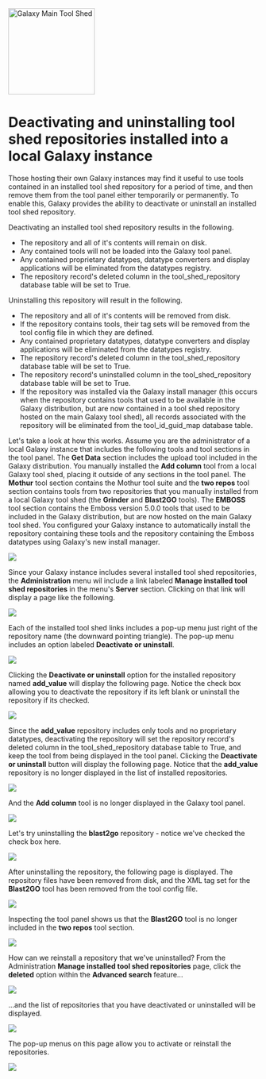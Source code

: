 <div class='center'> <a href='http://toolshed.g2.bx.psu.edu'><img src='/Images/Logos/ToolShed.jpg' alt='Galaxy Main Tool Shed' height="174" /></a> </div>

# Deactivating and uninstalling tool shed repositories installed into a local Galaxy instance

Those hosting their own Galaxy instances may find it useful to use tools contained in an installed tool shed repository for a period of time, and then remove them from the tool panel either temporarily or permanently. To enable this, Galaxy provides the ability to deactivate or uninstall an installed tool shed repository.

Deactivating an installed tool shed repository results in the following.

* The repository and all of it's contents will remain on disk.
* Any contained tools will not be loaded into the Galaxy tool panel.
* Any contained proprietary datatypes, datatype converters and display applications will be eliminated from the datatypes registry.
* The repository record's deleted column in the tool_shed_repository database table will be set to True.

Uninstalling this repository will result in the following.

* The repository and all of it's contents will be removed from disk.
* If the repository contains tools, their tag sets will be removed from the tool config file in which they are defined.
* Any contained proprietary datatypes, datatype converters and display applications will be eliminated from the datatypes registry.
* The repository record's deleted column in the tool_shed_repository database table will be set to True.
* The repository record's uninstalled column in the tool_shed_repository database table will be set to True.
* If the repository was installed via the Galaxy install manager (this occurs when the repository contains tools that used to be available in the Galaxy distribution, but are now contained in a tool shed repository hosted on the main Galaxy tool shed), all records associated with the repository will be eliminated from the tool_id_guid_map database table.

Let's take a look at how this works. Assume you are the administrator of a local Galaxy instance that includes the following tools and tool sections in the tool panel. The **Get Data** section includes the upload tool included in the Galaxy distribution. You manually installed the **Add column** tool from a local Galaxy tool shed, placing it outside of any sections in the tool panel. The **Mothur** tool section contains the Mothur tool suite and the **two repos** tool section contains tools from two repositories that you manually installed from a local Galaxy tool shed (the **Grinder** and **Blast2GO** tools). The **EMBOSS** tool section contains the Emboss version 5.0.0 tools that used to be included in the Galaxy distribution, but are now hosted on the main Galaxy tool shed. You configured your Galaxy instance to automatically install the repository containing these tools and the repository containing the Emboss datatypes using Galaxy's new install manager.

![](/local_galaxy_example.png)

Since your Galaxy instance includes several installed tool shed repositories, the **Administration** menu wil include a link labeled **Manage installed tool shed repositories** in the menu's **Server** section. Clicking on that link will display a page like the following.

![](/manage_installed_repositories.png)

Each of the installed tool shed links includes a pop-up menu just right of the repository name (the downward pointing triangle). The pop-up menu includes an option labeled **Deactivate or uninstall**.

![](/deactivate_or_uninstall.png)

Clicking the **Deactivate or uninstall** option for the installed repository named **add_value** will display the following page. Notice the check box allowing you to deactivate the repository if its left blank or uninstall the repository if its checked.

![](/deactivate_add_value.png)

Since the **add_value** repository includes only tools and no proprietary datatypes, deactivating the repository will set the repository record's deleted column in the tool_shed_repository database table to True, and keep the tool from being displayed in the tool panel. Clicking the **Deactivate or uninstall** button will display the following page. Notice that the **add_value** repository is no longer displayed in the list of installed repositories.

![](/deactivated_add_value.png)

And the **Add column** tool is no longer displayed in the Galaxy tool panel.

![](/add_value_not_displayed.png)

Let's try uninstalling the **blast2go** repository - notice we've checked the check box here.

![](/uninstall_blast2go.png)

After uninstalling the repository, the following page is displayed. The repository files have been removed from disk, and the XML tag set for the **Blast2GO** tool has been removed from the tool config file.

![](/uninstalled_blast2go.png)

Inspecting the tool panel shows us that the **Blast2GO** tool is no longer included in the **two repos** tool section.

![](/blast2go_not_displayed.png)

How can we reinstall a repository that we've uninstalled? From the Administration **Manage installed tool shed repositories** page, click the **deleted** option within the **Advanced search** feature...

![](/advanced_search.png)

...and the list of repositories that you have deactivated or uninstalled will be displayed.

![](/inactive_repositories.png)

The pop-up menus on this page allow you to activate or reinstall the repositories.

![](/activate_or_reinstall.png)
